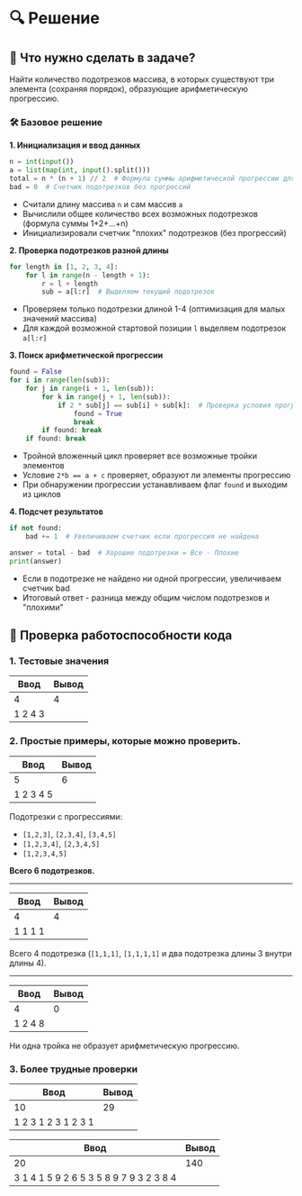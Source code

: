 # 🔍 Решение

## 📝 Что нужно сделать в задаче?

Найти количество подотрезков массива, в которых существуют три элемента (сохраняя порядок), образующие арифметическую прогрессию.

### 🛠 Базовое решение

**1. Инициализация и ввод данных**
```python
n = int(input())
a = list(map(int, input().split()))
total = n * (n + 1) // 2  # Формула суммы арифметической прогрессии для всех подотрезков
bad = 0  # Счетчик подотрезков без прогрессий
```

- Считали длину массива `n` и сам массив `a`
- Вычислили общее количество всех возможных подотрезков (формула суммы 1+2+...+n)
- Инициализировали счетчик "плохих" подотрезков (без прогрессий)

**2. Проверка подотрезков разной длины**
```python
for length in [1, 2, 3, 4]:
    for l in range(n - length + 1):
        r = l + length
        sub = a[l:r]  # Выделяем текущий подотрезок
```

- Проверяем только подотрезки длиной 1-4 (оптимизация для малых значений массива)
- Для каждой возможной стартовой позиции `l` выделяем подотрезок `a[l:r]`

**3. Поиск арифметической прогрессии**
```python
found = False
for i in range(len(sub)):
    for j in range(i + 1, len(sub)):
        for k in range(j + 1, len(sub)):
            if 2 * sub[j] == sub[i] + sub[k]:  # Проверка условия прогрессии
                found = True
                break
        if found: break
    if found: break
```

- Тройной вложенный цикл проверяет все возможные тройки элементов
- Условие `2*b == a + c` проверяет, образуют ли элементы прогрессию
- При обнаружении прогрессии устанавливаем флаг `found` и выходим из циклов

**4. Подсчет результатов**
```python
if not found:
    bad += 1  # Увеличиваем счетчик если прогрессия не найдена

answer = total - bad  # Хорошие подотрезки = Все - Плохие
print(answer)
```

- Если в подотрезке не найдено ни одной прогрессии, увеличиваем счетчик bad
- Итоговый ответ - разница между общим числом подотрезков и "плохими"

## 📜 Проверка работоспособности кода

### 1. Тестовые значения

| Ввод | Вывод |
|------|-------|
| 4    |   4   |
| 1 2 4 3  |       |

### 2. Простые примеры, которые можно проверить.

| Ввод | Вывод |
|------|-------|
| 5    |   6   |
| 1 2 3 4 5 |       |

Подотрезки с прогрессиями:
- `[1,2,3]`, `[2,3,4]`, `[3,4,5]`
- `[1,2,3,4]`, `[2,3,4,5]`
- `[1,2,3,4,5]`

**Всего 6 подотрезков.**

---

| Ввод | Вывод |
|------|-------|
| 4    |   4   |
| 1 1 1 1  |       |

Всего 4 подотрезка (`[1,1,1]`, `[1,1,1,1]` и два подотрезка длины 3 внутри длины 4).

---

| Ввод | Вывод |
|------|-------|
| 4    |   0   |
| 1 2 4 8  |       |

Ни одна тройка не образует арифметическую прогрессию.

### 3. Более трудные проверки

| Ввод | Вывод |
|------|-------|
| 10    |   29   |
| 1 2 3 1 2 3 1 2 3 1 |       |

| Ввод | Вывод |
|------|-------|
| 20    |   140   |
| 3 1 4 1 5 9 2 6 5 3 5 8 9 7 9 3 2 3 8 4 |       |
